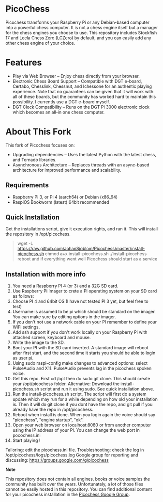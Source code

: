 PicoChess
=========
Picochess transforms your Raspberry Pi or any Debian-based computer into a powerful chess computer. It is not a chess engine itself but a manager for the chess engines you choose to use.
This repository includes Stockfish 17 and Leela Chess Zero (LCZero) by default, and you can easily add any other chess engine of your choice.

Features
========
- Play via Web Browser – Enjoy chess directly from your browser.
- Electronic Chess Board Support – Compatible with DGT e-board, Certabo, Chesslink, Chessnut, and Ichessone for an authentic playing experience. Note that no guarantees can be given that it will work with all of these boards, but the community has worked hard to maintain this possibility. I currently use a DGT e-board myself.
- DGT Clock Compatibility – Runs on the DGT Pi 3000 electronic clock which becomes an all-in one chess computer.

About This Fork
===============
This fork of Picochess focuses on:
- Upgrading dependencies – Uses the latest Python with the latest chess, and Tornado libraries.
- Asynchronous Architecture – Replaces threads with an async-based architecture for improved performance and scalability.

Requirements
------------

- Raspberry Pi 3, or Pi 4 (aarch64) or Debian (x86_64)
- RaspiOS Bookworm (latest) 64bit recommended

Quick Installation
------------------
Get the installations script, give it execution rights, and run it. This will install the repository in /opt/picochess.
> wget -L https://raw.github.com/JohanSjoblom/Picochess/master/install-picochess.sh
> chmod a+x install-picochess.sh
> ./install-picochess
> reboot and if everything went well Picochess should start as a service

Installation with more info
---------------------------
1. You need a Raspberry PI 4 (or 3) and a 32G SD card.
2. Use Raspberry Pi Imager to crete a PI operating system on your SD card as follows:
3. Choose PI 4 and 64bit OS (I have not tested PI 3 yet, but feel free to test)
4. Username is assumed to be pi which should be standard on the imager. You can make sure by editing options in the imager.
5. If you don't not use a network cable on your PI remember to define your WiFi settings.
6. Add ssh support if you don't work locally on your Raspberry Pi with attached screen, keyboard and mouse.
7. Write the image to the SD.
8. Boot your PI with the SD card inserted. A standard image will reboot after first start, and the second time it starts you should be able to login as user pi.
9. Using sudo raspi-config make changes to advanced options: select PulseAudio and X11. PulseAudio prevents lag in the picochess spoken voice.
10. Get this repo. First cd /opt then do sudo git clone. This should create your /opt/picochess folder. Alternative: Download the install-picochess.sh script and run it using sudo. See quick installation above.
11. Run the install-picochess.sh script. The script will first do a system update which may run for a while depending on how old your installation is. Then it will do git clone if you dont have the repo, and git pull if you already have the repo in /opt/picochess.
12. Reboot when install is done. When you login again the voice should say "picochess", "engine startup", "ok".
13. Open your web browser on localhost:8080 or from another computer using the IP address of your PI. You can change the web port in pocochess.ini
14. Start playing !

Tailoring: edit the picochess.ini file.
Troubleshooting: check the log in /opt/picochess/logs/picochess.log
Google group for reporting and discussing: https://groups.google.com/g/picochess

**Note**

This repository does not contain all engines, books or voice samples the
community has built over the years. Unfortunately, a lot of those files cannot
be easily hosted in this repository. You can find additional content for your
picochess installation in the [Picochess Google Group](https://groups.google.com/g/picochess).
